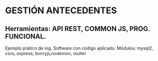 # GESTIÓN ANTECEDENTES
## Herramientas: API REST, COMMON JS, PROG. FUNCIONAL.
Ejemplo prático de ing. Software con código aplicado.
Módulos:
mysql2, cors, express, bvcryjs,nodemon, multer